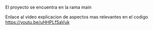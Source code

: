 El proyecto se encuentra en la rama main

Enlace al video explicacion de aspectos mas relevantes en el codigo
https://youtu.be/uHHPLfSaVuk
